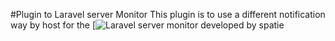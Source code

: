 #Plugin to Laravel server Monitor
This plugin is to use a different notification way by host for the [![Laravel server monitor](https://github.com/spatie/laravel-server-monitor) developed by spatie

